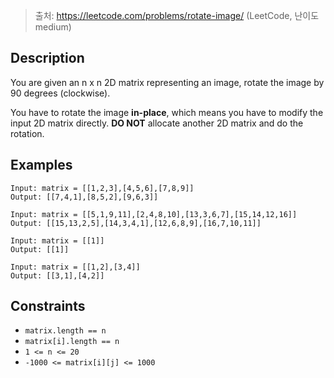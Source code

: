 > 출처: https://leetcode.com/problems/rotate-image/ (LeetCode, 난이도 medium)

## Description

You are given an n x n 2D matrix representing an image, rotate the image by 90 degrees (clockwise).

You have to rotate the image **in-place**, which means you have to modify the input 2D matrix directly. **DO NOT** allocate another 2D matrix and do the rotation.

## Examples

```
Input: matrix = [[1,2,3],[4,5,6],[7,8,9]]
Output: [[7,4,1],[8,5,2],[9,6,3]]
```

```
Input: matrix = [[5,1,9,11],[2,4,8,10],[13,3,6,7],[15,14,12,16]]
Output: [[15,13,2,5],[14,3,4,1],[12,6,8,9],[16,7,10,11]]
```

```
Input: matrix = [[1]]
Output: [[1]]
```

```
Input: matrix = [[1,2],[3,4]]
Output: [[3,1],[4,2]]
```

## Constraints

- `matrix.length == n`
- `matrix[i].length == n`
- `1 <= n <= 20`
- `-1000 <= matrix[i][j] <= 1000`
